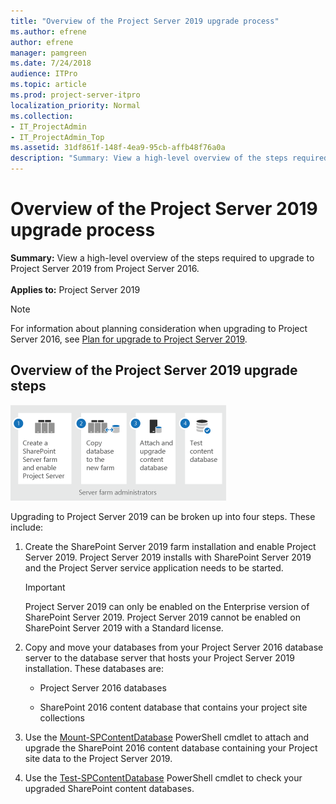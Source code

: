```yaml
---
title: "Overview of the Project Server 2019 upgrade process"
ms.author: efrene
author: efrene
manager: pamgreen
ms.date: 7/24/2018
audience: ITPro
ms.topic: article
ms.prod: project-server-itpro
localization_priority: Normal
ms.collection:
- IT_ProjectAdmin
- IT_ProjectAdmin_Top
ms.assetid: 31df861f-148f-4ea9-95cb-affb48f76a0a
description: "Summary: View a high-level overview of the steps required to upgrade to Project Server 2019 from Project Server 2016."
---
```


# Overview of the Project Server 2019 upgrade process
 
 **Summary:** View a high-level overview of the steps required to upgrade to Project Server 2019 from Project Server 2016.<br/>
<br/>**Applies to:** Project Server 2019
  
> [!NOTE]
> For information about planning consideration when upgrading to Project Server 2016, see [Plan for upgrade to Project Server 2019](plan-for-upgrade-to-project-server-2019.md). 
  
## Overview of the Project Server 2019 upgrade steps

![Project Server 2019 upgrade steps](images/Update-for---Create-a-SharePoint-Server.png)
  
Upgrading to Project Server 2019 can be broken up into four steps. These include:
  
1. Create the SharePoint Server 2019 farm installation and enable Project Server 2019. Project Server 2019 installs with SharePoint Server 2019 and the Project Server service application needs to be started.
    
    > [!IMPORTANT]
    > Project Server 2019 can only be enabled on the Enterprise version of SharePoint Server 2019. Project Server 2019 cannot be enabled on SharePoint Server 2019 with a Standard license. 
  
2. Copy and move your databases from your Project Server 2016 database server to the database server that hosts your Project Server 2019 installation. These databases are:
    
   - Project Server 2016 databases
    
   - SharePoint 2016 content database that contains your project site collections
    
3. Use the [Mount-SPContentDatabase](https://docs.microsoft.com/en-us/powershell/module/sharepoint-server/mount-spcontentdatabase?view=sharepoint-ps) PowerShell cmdlet to attach and upgrade the SharePoint 2016 content database containing your Project site data to the Project Server 2019.
    
4. Use the [Test-SPContentDatabase](https://docs.microsoft.com/en-us/powershell/module/sharepoint-server/test-spcontentdatabase?view=sharepoint-ps) PowerShell cmdlet to check your upgraded SharePoint content databases.
    
   
